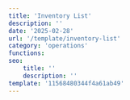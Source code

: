 ```yaml
---
title: 'Inventory List'
description: ''
date: '2025-02-28'
url: '/template/inventory-list'
category: 'operations'
functions:
seo:
    title: ''
    description: ''
template: '11568480344f4a61ab49'
---
```

